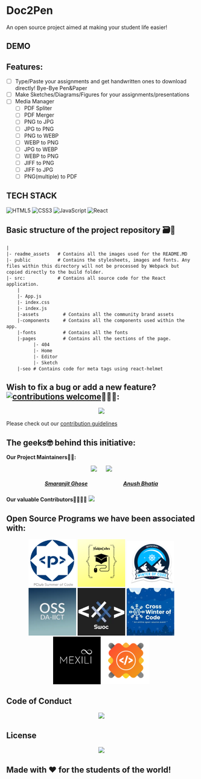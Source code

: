 # Doc2Pen

An open source project aimed at making your student life easier!


## DEMO

<!-- 
-----------
Add GIFs of the entire web app
-----------
-->

## Features:

- [ ] Type/Paste your assignments and get handwritten ones to download directly! Bye-Bye Pen&Paper
- [ ] Make Sketches/Diagrams/Figures for your assignments/presentations
- [ ] Media Manager
  - [ ]  PDF Spliter
  - [ ]  PDF Merger
  - [ ]  PNG to JPG
  - [ ]  JPG to PNG
  - [ ]  PNG to WEBP
  - [ ]  WEBP to PNG
  - [ ]  JPG to WEBP
  - [ ]  WEBP to PNG
  - [ ]  JIFF to PNG
  - [ ]  JIFF to JPG
  - [ ]  PNG(multiple) to PDF

## TECH STACK

<img alt="HTML5" src="https://img.shields.io/badge/html5%20-%23E34F26.svg?&style=for-the-badge&logo=html5&logoColor=white"/>  <img alt="CSS3" src="https://img.shields.io/badge/css3%20-%231572B6.svg?&style=for-the-badge&logo=css3&logoColor=white"/> <img alt="JavaScript" src="https://img.shields.io/badge/javascript%20-%23323330.svg?&style=for-the-badge&logo=javascript&logoColor=%23F7DF1E"/> <img alt="React" src="https://img.shields.io/badge/react%20-%2320232a.svg?&style=for-the-badge&logo=react&logoColor=%2361DAFB"/>


## Basic structure of the project repository 🗃️📂


```terminal
|
|- readme_assets   # Contains all the images used for the README.MD
|- public          # Contains the stylesheets, images and fonts. Any files within this directory will not be processed by Webpack but copied directly to the build folder.
|- src:            # Contains all source code for the React application.
    |
    |- App.js
    |- index.css
    |- index.js
    |-assets         # Contains all the community brand assets
    |-components     # Contains all the components used within the app.
    |-fonts          # Contains all the fonts 
    |-pages          # Contains all the sections of the page.
          |- 404
          |- Home
          |- Editor
          |- Sketch
    |-seo # Contains code for meta tags using react-helmet
```



## Wish to fix a bug or add a new feature?[![contributions welcome](https://img.shields.io/badge/contributions-welcome-brightgreen.svg?style=flat)](https://github.com/dwyl/esta/issues)🤝🏽🍀:


<p align = "center"><img src = "https://media.giphy.com/media/1xOe0qgiYLYWE6pkki/giphy.gif"></p>

Please check out our [contribution guidelines](./CONTRIBUTING.md)

## The geeks🤓 behind this initiative:


**Our Project Maintainers👨‍🏫:**

<p align="center">
<img width=20% src="https://avatars2.githubusercontent.com/u/46641503?v=4">&ensp;&ensp;&ensp;
<img width=20% src="https://avatars2.githubusercontent.com/u/40017559?v=4">
</p>

<a href="https://github.com/smaranjitghose">
<h5 align="center"><b>Smaranjit Ghose</b></a>&ensp;&ensp;&ensp;&ensp;&ensp;&ensp;&ensp;&ensp;&ensp;&ensp;&ensp;&ensp;&ensp;
<a href="https://github.com/anushbhatia"><b>Anush Bhatia</b></h5></a>

**Our valuable Contributors👩‍💻👨‍💻**
<a href="https://github.com/smaranjitghose/doc2pen/graphs/contributors">
  <img src="https://contributors-img.web.app/image?repo=smaranjitghose/doc2pen" />
</a>

## Open Source Programs we have been associated with: 

<p align="center">
<a href="https://www.pclubsummerofcode.in/"><img src="./readme_assets/psoc.png" width="25%"></a>
<a href="https://hakincodes.tech/"><img src="./readme_assets/ch.png" width="25%"></a>
<a href="https://devscript.tech/woc/"><img src="./readme_assets/dwoc.png" width="25%"></a>
</a>
<a href="https://slop.dscdaiict.in/projects"><img src="./readme_assets/SLOP.webp" width= "25%"/></a>
<a href="https://swoc.tech/"><img src="./readme_assets/SWOC-logo.webp" width= "25%" height= ""/></a>
<a href="https://crosswoc.ieeedtu.in/"><img src="./readme_assets/crosswoc.png" width= "25%"/></a>
<a href="https://mexili.github.io/winter_of_code/"><img src="./readme_assets/mwoc.png" width= "25%"/></a>
<a href="https://gssoc.girlscript.tech/"><img src="./readme_assets/gssoc.png" width= "25%"/></a>
</p>

## Code of Conduct
<p align="center"><img src="https://media.giphy.com/media/qHRwTyhWIj4UU/200w_d.gif" width=35%></p>

## License 
<p align="center"><img src="https://media.giphy.com/media/xUPGcJGy8I928yIlAQ/giphy.gif" width=35%></p>


## Made with ♥ for the students of the world!
